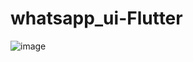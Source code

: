 # whatsapp_ui-Flutter
 
![image](https://user-images.githubusercontent.com/56389557/104093485-b6bd0880-5282-11eb-87b8-109a1d6de511.png)
